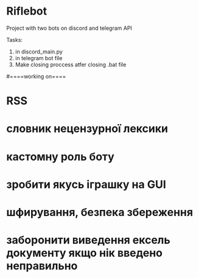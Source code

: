 # Riflebot
 Project with two bots on discord and telegram API
 
 Tasks:
 1. in discord_main.py
 2. in telegram bot file
 3. Make closing proccess atfer closing .bat file
    
#====working on====
# RSS
# словник нецензурної лексики
# кастомну роль боту
# зробити якусь іграшку на GUI
# шфирування, безпека збереження
# заборонити виведення ексель документу якщо нік введено неправильно
